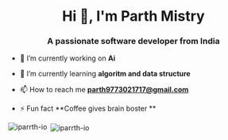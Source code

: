 <h1 align="center">Hi 👋, I'm Parth Mistry</h1>
<h3 align="center">A passionate software developer from India</h3>

- 🔭 I’m currently working on **Ai**

- 🌱 I’m currently learning **algoritm and data structure**

- 📫 How to reach me **parth9773021717@gmail.com**

- ⚡ Fun fact **Coffee gives brain boster **

<p><img align="left" src="https://github-readme-stats.vercel.app/api/top-langs?username=iparrth-io&show_icons=true&locale=en&layout=compact" alt="iparrth-io" /></p>

<p>&nbsp;<img align="center" src="https://github-readme-stats.vercel.app/api?username=iparrth-io&show_icons=true&locale=en" alt="iparrth-io" /></p>
